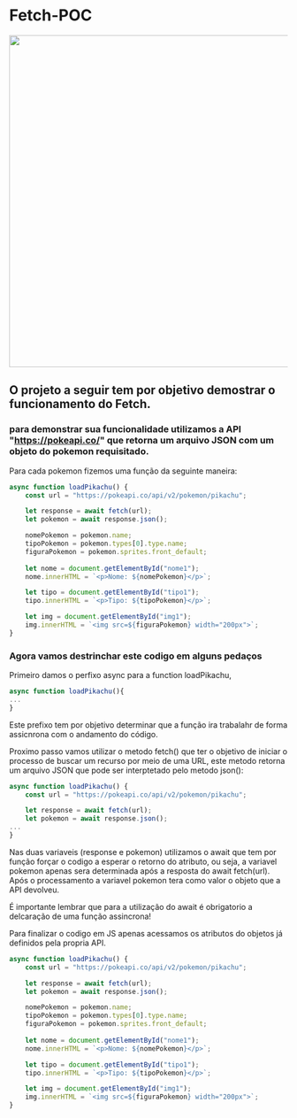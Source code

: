 # Fetch-POC

<img src="https://hermes.dio.me/articles/cover/219ebdb2-de46-45c3-b829-3a5ae90793a2.jpg" width="600px" >

## O projeto a seguir tem por objetivo demostrar o funcionamento do Fetch.

### para demonstrar sua funcionalidade utilizamos a API "https://pokeapi.co/" que retorna um arquivo JSON com um objeto do pokemon requisitado.
Para cada pokemon fizemos uma função da seguinte maneira:

```javascript
async function loadPikachu() {
    const url = "https://pokeapi.co/api/v2/pokemon/pikachu";

    let response = await fetch(url);
    let pokemon = await response.json();

    nomePokemon = pokemon.name;
    tipoPokemon = pokemon.types[0].type.name;
    figuraPokemon = pokemon.sprites.front_default;
    
    let nome = document.getElementById("nome1");
    nome.innerHTML = `<p>Nome: ${nomePokemon}</p>`;

    let tipo = document.getElementById("tipo1");
    tipo.innerHTML = `<p>Tipo: ${tipoPokemon}</p>`;

    let img = document.getElementById("img1");
    img.innerHTML = `<img src=${figuraPokemon} width="200px">`;
}
```

### Agora vamos destrinchar este codigo em alguns pedaços

Primeiro damos o perfixo async para a function loadPikachu,
```javascript
async function loadPikachu(){
...
}
```
Este prefixo tem por objetivo determinar que a função ira trabalahr de forma assicnrona com o andamento do código.

Proximo passo vamos utilizar o metodo fetch() que ter o objetivo de iniciar o processo de buscar um recurso por meio de uma URL, este metodo retorna um arquivo JSON que pode ser interptetado pelo metodo json():

```javascript
async function loadPikachu() {
    const url = "https://pokeapi.co/api/v2/pokemon/pikachu";

    let response = await fetch(url);
    let pokemon = await response.json();
...
}
```

Nas duas variaveis (response e pokemon) utilizamos o await que tem por função forçar o codigo a esperar o retorno do atributo, ou seja, a variavel pokemon apenas sera determinada após a resposta do await fetch(url).
Após o processamento a variavel pokemon tera como valor o objeto que a API devolveu.

É importante lembrar que para a utilização do await é obrigatorio a delcaração de uma função assincrona!

Para finalizar o codigo em JS apenas acessamos os atributos do objetos já definidos pela propria API.

```javascript
async function loadPikachu() {
    const url = "https://pokeapi.co/api/v2/pokemon/pikachu";

    let response = await fetch(url);
    let pokemon = await response.json();

    nomePokemon = pokemon.name;
    tipoPokemon = pokemon.types[0].type.name;
    figuraPokemon = pokemon.sprites.front_default;
    
    let nome = document.getElementById("nome1");
    nome.innerHTML = `<p>Nome: ${nomePokemon}</p>`;

    let tipo = document.getElementById("tipo1");
    tipo.innerHTML = `<p>Tipo: ${tipoPokemon}</p>`;

    let img = document.getElementById("img1");
    img.innerHTML = `<img src=${figuraPokemon} width="200px">`;
}
```






